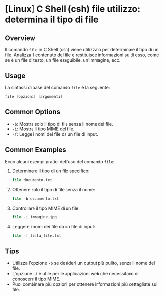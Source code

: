 # [Linux] C Shell (csh) file utilizzo: determina il tipo di file

## Overview
Il comando `file` in C Shell (csh) viene utilizzato per determinare il tipo di un file. Analizza il contenuto del file e restituisce informazioni su di esso, come se è un file di testo, un file eseguibile, un'immagine, ecc.

## Usage
La sintassi di base del comando `file` è la seguente:

```
file [opzioni] [argomenti]
```

## Common Options
- `-b`: Mostra solo il tipo di file senza il nome del file.
- `-i`: Mostra il tipo MIME del file.
- `-f`: Legge i nomi dei file da un file di input.

## Common Examples
Ecco alcuni esempi pratici dell'uso del comando `file`:

1. Determinare il tipo di un file specifico:
   ```csh
   file documento.txt
   ```

2. Ottenere solo il tipo di file senza il nome:
   ```csh
   file -b documento.txt
   ```

3. Controllare il tipo MIME di un file:
   ```csh
   file -i immagine.jpg
   ```

4. Leggere i nomi dei file da un file di input:
   ```csh
   file -f lista_file.txt
   ```

## Tips
- Utilizza l'opzione `-b` se desideri un output più pulito, senza il nome del file.
- L'opzione `-i` è utile per le applicazioni web che necessitano di conoscere il tipo MIME.
- Puoi combinare più opzioni per ottenere informazioni più dettagliate sui file.